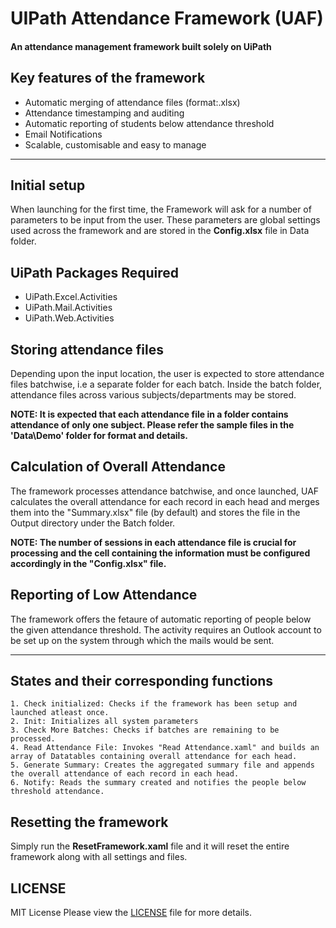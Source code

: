 # UIPath Attendance Framework (UAF)
#### An attendance management framework built solely on UiPath

## Key features of the framework
- Automatic merging of attendance files (format:.xlsx)
- Attendance timestamping and auditing
- Automatic reporting of students below attendance threshold 
- Email Notifications
- Scalable, customisable and easy to manage
---

## Initial setup
When launching for the first time, the Framework will ask for a number of parameters to be input from the user. These parameters are global settings used across the framework and are stored in the **Config.xlsx** file in Data folder.

## UiPath Packages Required
- UiPath.Excel.Activities
- UiPath.Mail.Activities
- UiPath.Web.Activities

## Storing attendance files
Depending upon the input location, the user is expected to store attendance files batchwise, i.e a separate folder for each batch. Inside the batch folder, attendance files across various subjects/departments may be stored. 

**NOTE: It is expected that each attendance file in a folder contains attendance of only one subject. Please refer the sample files in the 'Data\Demo' folder for format and details.** 

## Calculation of Overall Attendance
The framework processes attendance batchwise, and once launched, UAF calculates the overall attendance for each record in each head and merges them into the "Summary.xlsx" file (by default) and stores the file in the Output directory under the Batch folder. 

**NOTE: The number of sessions in each attendance file is crucial for processing and the cell containing the information must be configured accordingly in the "Config.xlsx" file.**

## Reporting of Low Attendance
The framework offers the fetaure of automatic reporting of people below the given attendance threshold. The activity requires an Outlook account to be set up on the system through which the mails would be sent.

---

## States and their corresponding functions
```
1. Check initialized: Checks if the framework has been setup and launched atleast once.
2. Init: Initializes all system parameters
3. Check More Batches: Checks if batches are remaining to be processed.
4. Read Attendance File: Invokes "Read Attendance.xaml" and builds an array of Datatables containing overall attendance for each head.
5. Generate Summary: Creates the aggregated summary file and appends the overall attendance of each record in each head.
6. Notify: Reads the summary created and notifies the people below threshold attendance.  
```

## Resetting the framework
Simply run the **ResetFramework.xaml** file and it will reset the entire framework along with all settings and files.

## LICENSE
MIT License
Please view the [LICENSE]() file for more details.




